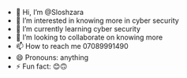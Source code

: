 - 👋 Hi, I’m @Sloshzara
- 👀 I’m interested in knowing more in cyber security 
- 🌱 I’m currently learning cyber security 
- 💞️ I’m looking to collaborate on knowing more
- 📫 How to reach me 07089991490
- 😄 Pronouns: anything 
- ⚡ Fun fact: 😊🙃
<!---
Sloshzara/Sloshzara is a ✨ special ✨ repository because its `README.md` (this file) appears on your GitHub profile.
You can click the Preview link to take a look at your changes.
--->
